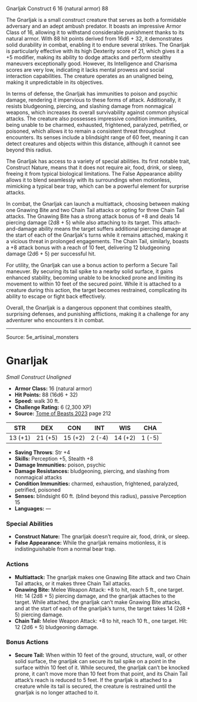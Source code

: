 <MonsterName/>Gnarljak</MonsterName>
<CreatureType/>Construct</CreatureType>
<CR/>6</CR>
<AC/>16 (natural armor)</AC>
<HP/>88</HP>
<summary>The Gnarljak is a small construct creature that serves as both a formidable adversary and an adept ambush predator. It boasts an impressive Armor Class of 16, allowing it to withstand considerable punishment thanks to its natural armor. With 88 hit points derived from 16d6 + 32, it demonstrates solid durability in combat, enabling it to endure several strikes. The Gnarljak is particularly effective with its high Dexterity score of 21, which gives it a +5 modifier, making its ability to dodge attacks and perform stealthy maneuvers exceptionally good. However, its Intelligence and Charisma scores are very low, indicating it lacks mental prowess and social interaction capabilities. The creature operates as an unaligned being, making it unpredictable in its objectives.</summary>

<detail>

In terms of defense, the Gnarljak has immunities to poison and psychic damage, rendering it impervious to these forms of attack. Additionally, it resists bludgeoning, piercing, and slashing damage from nonmagical weapons, which increases its overall survivability against common physical attacks. The creature also possesses impressive condition immunities, being unable to be charmed, exhausted, frightened, paralyzed, petrified, or poisoned, which allows it to remain a consistent threat throughout encounters. Its senses include a blindsight range of 60 feet, meaning it can detect creatures and objects within this distance, although it cannot see beyond this radius. 

The Gnarljak has access to a variety of special abilities. Its first notable trait, Construct Nature, means that it does not require air, food, drink, or sleep, freeing it from typical biological limitations. The False Appearance ability allows it to blend seamlessly with its surroundings when motionless, mimicking a typical bear trap, which can be a powerful element for surprise attacks.

In combat, the Gnarljak can launch a multiattack, choosing between making one Gnawing Bite and two Chain Tail attacks or opting for three Chain Tail attacks. The Gnawing Bite has a strong attack bonus of +8 and deals 14 piercing damage (2d8 + 5) while also attaching to its target. This attach-and-damage ability means the target suffers additional piercing damage at the start of each of the Gnarljak's turns while it remains attached, making it a vicious threat in prolonged engagements. The Chain Tail, similarly, boasts a +8 attack bonus with a reach of 10 feet, delivering 12 bludgeoning damage (2d6 + 5) per successful hit.

For utility, the Gnarljak can use a bonus action to perform a Secure Tail maneuver. By securing its tail spike to a nearby solid surface, it gains enhanced stability, becoming unable to be knocked prone and limiting its movement to within 10 feet of the secured point. While it is attached to a creature during this action, the target becomes restrained, complicating its ability to escape or fight back effectively.

Overall, the Gnarljak is a dangerous opponent that combines stealth, surprising defenses, and punishing afflictions, making it a challenge for any adventurer who encounters it in combat.</detail>



---

Source: 5e_artisinal_monsters

# Gnarljak

*Small* *Construct* *Unaligned*

- **Armor Class:** 16 (natural armor)
- **Hit Points:** 88 (16d6 + 32)
- **Speed:** walk 30 ft.
- **Challenge Rating:** 6 (2,300 XP)
- **Source:** [Tome of Beasts 2023](https://koboldpress.com/kpstore/product/tome-of-beasts-1-2023-edition/) page 212

| STR | DEX | CON | INT | WIS | CHA |
| --- | --- | --- | --- | --- | --- |
| 13 (+1) | 21 (+5) | 15 (+2) | 2 (-4) | 14 (+2) | 1 (-5) |

- **Saving Throws**: Str +4
- **Skills:** Perception +5, Stealth +8
- **Damage Immunities:** poison, psychic
- **Damage Resistances:** bludgeoning, piercing, and slashing from nonmagical attacks
- **Condition Immunities:** charmed, exhaustion, frightened, paralyzed, petrified, poisoned
- **Senses:** blindsight 60 ft. (blind beyond this radius), passive Perception 15
- **Languages:** —

### Special Abilities

- **Construct Nature:** The gnarljak doesn’t require air, food, drink, or sleep.
- **False Appearance:** While the gnarljak remains motionless, it is indistinguishable from a normal bear trap.

### Actions

- **Multiattack:** The gnarljak makes one Gnawing Bite attack and two Chain Tail attacks, or it makes three Chain Tail attacks.
- **Gnawing Bite:** Melee Weapon Attack: +8 to hit, reach 5 ft., one target. Hit: 14 (2d8 + 5) piercing damage, and the gnarljak attaches to the target. While attached, the gnarljak can’t make Gnawing Bite attacks, and at the start of each of the gnarljak’s turns, the target takes 14 (2d8 + 5) piercing damage.
- **Chain Tail:** Melee Weapon Attack: +8 to hit, reach 10 ft., one target. Hit: 12 (2d6 + 5) bludgeoning damage.

### Bonus Actions

- **Secure Tail:** When within 10 feet of the ground, structure, wall, or other solid surface, the gnarljak can secure its tail spike on a point in the surface within 10 feet of it. While secured, the gnarljak can’t be knocked prone, it can’t move more than 10 feet from that point, and its Chain Tail attack’s reach is reduced to 5 feet. If the gnarljak is attached to a creature while its tail is secured, the creature is restrained until the gnarljak is no longer attached to it.


